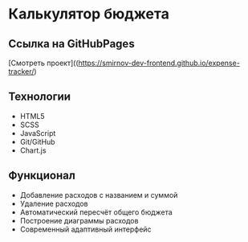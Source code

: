 # Калькулятор бюджета

## Ссылка на GitHubPages
[Смотреть проект]((https://smirnov-dev-frontend.github.io/expense-tracker/)

## Технологии

- HTML5
- SCSS
- JavaScript
- Git/GitHub
- Chart.js

## Функционал
- Добавление расходов с названием и суммой
- Удаление расходов
- Автоматический пересчёт общего бюджета
- Построение диаграммы расходов
- Современный адаптивный интерфейс
